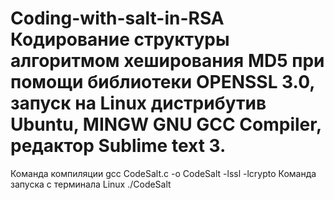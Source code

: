 # Coding-with-salt-in-RSA Кодирование структуры алгоритмом хеширования MD5 при помощи библиотеки OPENSSL 3.0, запуск на Linux дистрибутив Ubuntu, MINGW GNU GCC Compiler, редактор Sublime text 3.
Команда компиляции gcc CodeSalt.c -o CodeSalt -lssl -lcrypto
Команда запуска с терминала Linux ./CodeSalt

